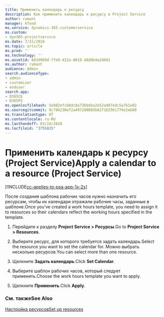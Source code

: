 ```yaml
---
title: Применить календарь к ресурсу
description: Как применить календарь к ресурсу в Project Service
author: rumant
manager: kfend
ms.service: dynamics-365-customerservice
ms.custom:
- dyn365-projectservice
ms.date: 7/31/2018
ms.topic: article
ms.prod: ''
ms.technology: ''
ms.assetid: 683d909d-7fe9-422a-8018-48d9b4a2d8d1
ms.author: rumant
audience: Admin
search.audienceType:
- admin
- customizer
- enduser
search.app:
- D365CE
- D365PS
ms.openlocfilehash: 5e882efcb0dc8a73bbdea2e52a407edc5a761e02
ms.sourcegitcommit: 8c786230ef2a497280885b827162561776e2eb00
ms.translationtype: HT
ms.contentlocale: ru-RU
ms.lasthandoff: 03/24/2020
ms.locfileid: "3755025"
---
```

# <a name="apply-a-calendar-to-a-resource-project-service"></a><span data-ttu-id="3b76e-103">Применить календарь к ресурсу (Project Service)</span><span class="sxs-lookup"><span data-stu-id="3b76e-103">Apply a calendar to a resource (Project Service)</span></span>

[!INCLUDE[cc-applies-to-psa-app-1x-2x](../includes/cc-applies-to-psa-app-1x-2x.md)]

<span data-ttu-id="3b76e-104">После создания шаблона рабочих часов нужно назначить его ресурсам, чтобы их календари отражали рабочие часы, заданные в шаблоне.</span><span class="sxs-lookup"><span data-stu-id="3b76e-104">Once you’ve created a work hours template, you need to assign it to resources so their calendars reflect the working hours specified in the template.</span></span>  
  
1.  <span data-ttu-id="3b76e-105">Перейдите к разделу **Project Service > Ресурсы**.</span><span class="sxs-lookup"><span data-stu-id="3b76e-105">Go to **Project Service > Resources**.</span></span>  
  
2.  <span data-ttu-id="3b76e-106">Выберите ресурс, для которого требуется задать календарь.</span><span class="sxs-lookup"><span data-stu-id="3b76e-106">Select the resource you want to set the calendar for.</span></span> <span data-ttu-id="3b76e-107">Можно выбрать несколько ресурсов.</span><span class="sxs-lookup"><span data-stu-id="3b76e-107">You can select more than one resource.</span></span>  
  
3.  <span data-ttu-id="3b76e-108">Щелкните **Задать календарь**.</span><span class="sxs-lookup"><span data-stu-id="3b76e-108">Click **Set Calendar**.</span></span>  
  
4.  <span data-ttu-id="3b76e-109">Выберите шаблон рабочих часов, который следует применить.</span><span class="sxs-lookup"><span data-stu-id="3b76e-109">Choose the work hours template you want to apply.</span></span>  
  
5.  <span data-ttu-id="3b76e-110">Щелкните **Применить**.</span><span class="sxs-lookup"><span data-stu-id="3b76e-110">Click **Apply**.</span></span>  
  
### <a name="see-also"></a><span data-ttu-id="3b76e-111">См. также</span><span class="sxs-lookup"><span data-stu-id="3b76e-111">See Also</span></span>  
 [<span data-ttu-id="3b76e-112">Настройка ресурсов</span><span class="sxs-lookup"><span data-stu-id="3b76e-112">Set up resources</span></span>](../project-service/set-up-resources.md)
